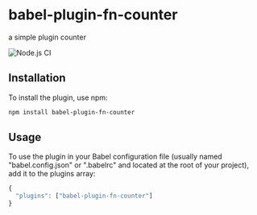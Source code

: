 # babel-plugin-fn-counter
a simple plugin counter

![Node.js CI](https://github.com/renaesop/babel-plugin-fn-counter/actions/workflows/node.js.yml/badge.svg)

## Installation
To install the plugin, use npm:

```sh
npm install babel-plugin-fn-counter
```

## Usage
To use the plugin in your Babel configuration file (usually named "babel.config.json" or ".babelrc" and located at the root of your project), add it to the plugins array:

```js
{
  "plugins": ["babel-plugin-fn-counter"]
}
```
